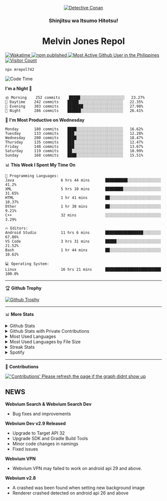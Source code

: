 <p align="center">

<a href="https://mrepol742.github.io">
  <img alt="Detective Conan" src="https://mrepol742-gif-randomizer.vercel.app/api/" /> 
  </a> 
  <h3 align="center">Shinjitsu wa Itsumo Hitotsu!</h3>
  <h1 align="center">Melvin Jones Repol</h1>
  <a href="https://mrepol742.github.io">
   <img alt="Wakatime" src="https://github.com/mrepol742/mrepol742/actions/workflows/README.yml/badge.svg" /> 
  <img alt="npm published" src="https://github.com/mrepol742/mrepol742/actions/workflows/npmjs.yml/badge.svg"/>
    <img alt="Most Active Github User in the Philippines" src="https://enibdhv97zm33sz.m.pipedream.net" /> 
     <img alt="Visitor Count" src="https://visitor-badge.glitch.me/badge?page_id=mrepol742" /> 
  </a>
</p>

~~~
npx mrepol742
~~~

[comment]: <> (This is a automated generated Data from github action workflow)
[comment]: <> (START OF GENERATED DATA)

<!--START_SECTION:waka-->
![Code Time](http://img.shields.io/badge/Code%20Time-0%20secs-blue)

**I'm a Night 🦉** 

```text
🌞 Morning    252 commits    █████░░░░░░░░░░░░░░░░░░░░   23.27% 
🌆 Daytime    242 commits    █████░░░░░░░░░░░░░░░░░░░░   22.35% 
🌃 Evening    303 commits    ███████░░░░░░░░░░░░░░░░░░   27.98% 
🌙 Night      286 commits    ██████░░░░░░░░░░░░░░░░░░░   26.41%

```
📅 **I'm Most Productive on Wednesday** 

```text
Monday       180 commits    ████░░░░░░░░░░░░░░░░░░░░░   16.62% 
Tuesday      133 commits    ███░░░░░░░░░░░░░░░░░░░░░░   12.28% 
Wednesday    200 commits    ████░░░░░░░░░░░░░░░░░░░░░   18.47% 
Thursday     135 commits    ███░░░░░░░░░░░░░░░░░░░░░░   12.47% 
Friday       148 commits    ███░░░░░░░░░░░░░░░░░░░░░░   13.67% 
Saturday     119 commits    ██░░░░░░░░░░░░░░░░░░░░░░░   10.99% 
Sunday       168 commits    ████░░░░░░░░░░░░░░░░░░░░░   15.51%

```


📊 **This Week I Spent My Time On** 

```text
💬 Programming Languages: 
Java                     6 hrs 44 mins       ██████████░░░░░░░░░░░░░░░   41.2% 
XML                      5 hrs 10 mins       ████████░░░░░░░░░░░░░░░░░   31.65% 
HTML                     1 hr 41 mins        ██░░░░░░░░░░░░░░░░░░░░░░░   10.37% 
Other                    1 hr 30 mins        ██░░░░░░░░░░░░░░░░░░░░░░░   9.21% 
C++                      32 mins             ░░░░░░░░░░░░░░░░░░░░░░░░░   3.29%

🔥 Editors: 
Android Studio           11 hrs 6 mins       █████████████████░░░░░░░░   67.86% 
VS Code                  3 hrs 31 mins       █████░░░░░░░░░░░░░░░░░░░░   21.52% 
Bash                     1 hr 44 mins        ██░░░░░░░░░░░░░░░░░░░░░░░   10.62%

💻 Operating System: 
Linux                    16 hrs 21 mins      █████████████████████████   100.0%

```


<!--END_SECTION:waka-->

[comment]: <> (END OF GENERATED DATA)

<p>
  
  <hr>

🏆 **Github Trophy**
  
<a href="https://mrepol742.github.io">
<img alt="Github Trophy" src="https://github-profile-trophy.vercel.app/?username=mrepol742&theme=gruvbox">
</a>
</p>

<p>
  
   <hr>

📊 **More Stats**
  
<details>
  <summary>Github Stats</summary>
  <br>
  <a href="https://mrepol742.github.io">
  <img alt="Github Stats" src="https://github-readme-stats.vercel.app/api?username=mrepol742&show_icons=true&count_private=true&theme=gruvbox&include_all_commits=true">
</a>  
  
</details> 
  
  <details>
  <summary>Github Stats with Private Contributions</summary>
  <br>
 <a href="https://mrepol742.github.io">
<img alt="Github Stats with Private Contributions" src="https://mrepol742.github.io/github-stats/generated/overview.svg">
</a>
</details>
  
<details>
  <summary>Most Used Languages</summary>
  <br>
 <a href="https://mrepol742.github.io">
<img alt="Most Used Languages" src="https://github-readme-stats.vercel.app/api/top-langs/?username=mrepol742&layout=compact&include_all_commits=true&&count_private=true&langs_count=20&theme=gruvbox">
</a>
</details>

 <details>
  <summary>Most Used Languages by File Size</summary>
  <br>
 <a href="https://mrepol742.github.io">
<img alt="Most Used Languages by File Size" src="https://mrepol742.github.io/github-stats/generated/languages.svg">
</a>
</details>

<details>
  <summary>Streak Stats</summary>
  <br>
<a href="https://mrepol742.github.io">
<img alt="'Streak Stats' Please refresh the page if the stats didnt show up" src="https://mrepol742-streak-stats.herokuapp.com/?user=mrepol742&theme=gruvbox">
</a>
</p>
</details>
<details>
  <summary>Spotify</summary>
  <br>
<a href="https://mrepol742.github.io">
<img alt="Spotify" src="https://spotify-recently-played-readme.vercel.app/api?user=7xx9e7hwq1qyown0m4ut78pcz&count=10&unique=true">
</a>
</p>
</details>

 <hr>

📜 **Contributions**
  
<a href="https://mrepol742.github.io">
<img alt="'Contributions' Please refresh the page if the graph didnt show up" src="https://mrepol742-activity-graph.herokuapp.com/graph?username=mrepol742&theme=github&hide_border=true">
</a>
</p>


## NEWS
**Webvium Search & Webvium Search Dev**
- Bug fixes and improvements

**Webvium Dev v2.9 Released**
- Upgrade to Target API 32
- Upgrade SDK and Gradle Build Tools
- Minor code changes in namings
- Fixed issues

**Webvium VPN**
- Webvium VPN may failed to work on android api 29 and above.

**Webvium v2.8**
- A crashed was been found when setting new background image
- Renderer crashed detected on android api 26 and above
